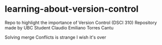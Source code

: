 # learning-about-version-control
Repo to highlight the importance of Version Control (DSCI 310)
Repository made by UBC Student Claudio Emiliano Torres Cantu

Solving merge Conflicts is strange I wish it's over

